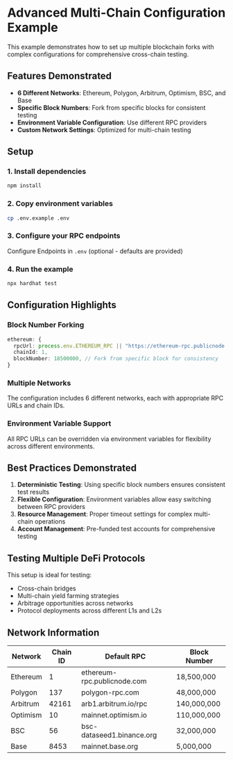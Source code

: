 # Advanced Multi-Chain Configuration Example

This example demonstrates how to set up multiple blockchain forks with complex configurations for comprehensive cross-chain testing.

## Features Demonstrated

- **6 Different Networks**: Ethereum, Polygon, Arbitrum, Optimism, BSC, and Base
- **Specific Block Numbers**: Fork from specific blocks for consistent testing
- **Environment Variable Configuration**: Use different RPC providers
- **Custom Network Settings**: Optimized for multi-chain testing

## Setup

### 1. Install dependencies

```bash
npm install
```

### 2. Copy environment variables

```bash
cp .env.example .env
```

### 3. Configure your RPC endpoints

Configure Endpoints in `.env` (optional - defaults are provided)

### 4. Run the example

```bash
npx hardhat test
```

## Configuration Highlights

### Block Number Forking

```typescript
ethereum: {
  rpcUrl: process.env.ETHEREUM_RPC || "https://ethereum-rpc.publicnode.com",
  chainId: 1,
  blockNumber: 18500000, // Fork from specific block for consistency
}
```

### Multiple Networks

The configuration includes 6 different networks, each with appropriate RPC URLs and chain IDs.

### Environment Variable Support

All RPC URLs can be overridden via environment variables for flexibility across different environments.

## Best Practices Demonstrated

1. **Deterministic Testing**: Using specific block numbers ensures consistent test results
2. **Flexible Configuration**: Environment variables allow easy switching between RPC providers
3. **Resource Management**: Proper timeout settings for complex multi-chain operations
4. **Account Management**: Pre-funded test accounts for comprehensive testing

## Testing Multiple DeFi Protocols

This setup is ideal for testing:

- Cross-chain bridges
- Multi-chain yield farming strategies
- Arbitrage opportunities across networks
- Protocol deployments across different L1s and L2s

## Network Information

| Network | Chain ID | Default RPC | Block Number |
|---------|----------|-------------|--------------|
| Ethereum | 1 | ethereum-rpc.publicnode.com | 18,500,000 |
| Polygon | 137 | polygon-rpc.com | 48,000,000 |
| Arbitrum | 42161 | arb1.arbitrum.io/rpc | 140,000,000 |
| Optimism | 10 | mainnet.optimism.io | 110,000,000 |
| BSC | 56 | bsc-dataseed1.binance.org | 32,000,000 |
| Base | 8453 | mainnet.base.org | 5,000,000 |

